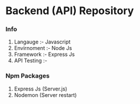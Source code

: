 # Backend (API) Repository
### Info
1. Langauge :- Javascript
2. Envirnoment :- Node Js
3. Framework :- Express Js
4. API Testing :- 
### Npm Packages
1. Express Js (Server.js)
3. Nodemon (Server restart)
